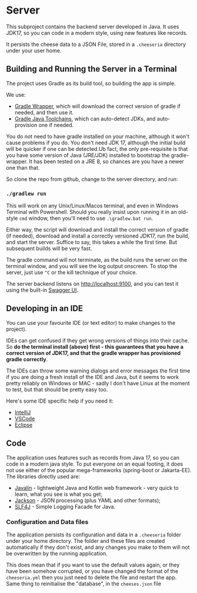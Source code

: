 # Server

This subproject contains the backend server developed in Java. It uses JDK17, so you can code in a modern style, using new features like records.

It persists the cheese data to a JSON File, stored in a ```.cheeseria``` directory under your user home. 


## Building and Running the Server in a Terminal

The project uses Gradle as its build tool, so building the app is simple.

We use: 
- [Gradle Wrapper](https://docs.gradle.org/current/userguide/gradle_wrapper.html), which will download the correct version of gradle if needed, and then use it.
- [Gradle Java Toolchains](https://docs.gradle.org/current/userguide/toolchains.html#sec:auto_detection), which can auto-detect JDKs, and auto-provision one if needed.
 
You do not need to have gradle installed on your machine, although it won't cause problems if you do. You don't need JDK 17, although the initial build will be quicker if one can be detected.Ub fact, the only pre-requisite is that you have some version of Java (JRE/JDK) installed to bootstrap the gradle-wrapper. It has been tested on a JRE 8, so chances are you have a newer one than that.

So clone the repo from github, change to the server directory, and run:

### `./gradlew run`

This will work on any Unix/Linux/Macos terminal, and even in Windows Terminal with Powershell.  Should you really insist upon running it in an old-style `cmd` window, then you'll need to use `.\gradlew.bat run`.

Either way, the script will download and install the correct version of gradle (if needed), download and install a correctly versioned JDK17, run the build, and start the server. Suffice to say, this takes a while the first time. But subsequent builds will be very fast.

The gradle command will not terminate, as the build runs the server on the terminal window, and you will see the log output onscreen. To stop the server, just use `^C` or the kill technique of your choice.

The server backend listens on [http://localhost:9100](http://localhost:9100), and you can test it using the built-in [Swagger UI](http://localhost:9100/swagger-ui).

## Developing in an IDE

You can use your favourite IDE (or text editor) to make changes to the project).

IDEs can get confused if they get wrong versions of things into their cache. So **do the terminal install (above) first - this guarantees that you have a correct version of JDK17, and that the gradle wrapper has provisioned gradle correctly**.

The IDEs can throw some warning dialogs and error messages the first time if you are doing a fresh install of the IDE and Java, but it seems to work pretty reliably on Windows or MAC - sadly I don't have Linux at the moment to test, but that should be pretty easy too.

Here's some IDE specific help if you need it:
- [IntelliJ](./docs/IntelliJ_IDEA_Setup_Guide.md)
- [VSCode](./docs/VSCode_Setup_Guide.md)
- [Eclipse](./docs/Eclipse_Setup_Guide.md) 

## Code

The application uses features such as records from Java 17, so you can code in a modern java style. To put everyone on an equal footing, it does not use either of the popular mega-frameworks (spring-boot or Jakarta-EE). The libraries directly used are:

- [Javalin](http://javalin.io) - lightweight Java and Kotlin web framework - very quick to learn, what you see is what you get;
- [Jackson](https://github.com/FasterXML/jackson) - JSON processing (plus YAML and other formats);
- [SLF4J](https://www.slf4j.org/manual.html) - Simple Logging Facade for Java.

### Configuration and Data files

The application persists its configuration and data in a `.cheeseria` folder under your home directory. The folder and these files are created automatically if they don't exist, and any changes you make to them will not be overwritten by the running application.

This does mean that if you want to use the default values again, or they have been somehow corrupted, or you have changed the format of the `cheeseria.yml` then you just need to delete the file and restart the app. Same thing to reinitialise the "database", in the `cheeses.json` file

